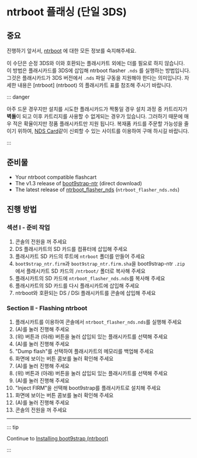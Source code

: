 # ntrboot 플래싱 (단일 3DS)

## 중요

진행하기 앞서서, [ntrboot](ntrboot) 에 대한 모든 정보를 숙지해주세요.

이 수단은 순정 3DS와 이와 호환되는 플래시카트 외에는 더를 필요로 하지 않습니다. 이 방법은 플래시카드를 3DS에 삽입해 ntrboot flasher `.nds` 를 실행하는 방법입니다. 그것은 플래시카드가 3DS 버전에서 `.nds` 파일 구동을 지원해야 한다는 의미입니다. 자세한 내용은 [ntrboot] (ntrboot) 의 플래시카트 표를 참조해 주시기 바랍니다.

::: danger

아주 드문 경우지만 설치를 시도한 플래시카드가 짝퉁일 경우 설치 과정 중 카트리지가 **벽돌**이 되고 이후 카트리지를 사용할 수 없게되는 경우가 있습니다. 그러하기 때문에 매우 적은 확율이지만 정품 플래시카트만 지원 됩니다. 복재품 카드를 주문할 가능성을 줄이기 위하여, [NDS Card](https://www.nds-card.com/)같이 신뢰할 수 있는 사이트를 이용하여 구매 하시길 바랍니다.

:::

## 준비물

- Your ntrboot compatible flashcart
- The v1.3 release of [boot9strap-ntr](https://github.com/SciresM/boot9strap/releases/download/1.3/boot9strap-1.3-ntr.zip) (direct download)
- The latest release of [ntrboot_flasher_nds](https://github.com/jason0597/ntrboot_flasher_nds/releases/latest) (`ntrboot_flasher_nds.nds`)

## 진행 방법

### 섹션 I - 준비 작업

1. 콘솔의 전원을 꺼 주세요
2. DS 플래시카트의 SD 카드를 컴퓨터에 삽입해 주세요
3. 플래시카트 SD 카드의 루트에 `ntrboot` 폴더를 만들어 주세요
4. `boot9strap_ntr.firm`과 `boot9strap_ntr.firm.sha`을 boot9strap-ntr `.zip` 에서 플래시카트 SD 카드의 `/ntrboot/` 폴더로 복사해 주세요
5. 플래시카트의 SD 카드에 `ntrboot_flasher_nds.nds`를 복사해 주세요
6. 플래시카트의 SD 카드를 다시 플래시카트에 삽입해 주세요
7. ntrboot와 호환되는 DS / DSi 플래시카트를 콘솔에 삽입해 주세요

### Section II - Flashing ntrboot

1. 플래시카트를 이용하여 콘솔에서 `ntrboot_flasher_nds.nds`를 실행해 주세요
2. (A)를 눌러 진행해 주세요
3. (위) 버튼과 (아래) 버튼을 눌러 삽입되 있는 플래시카트를 선택해 주세요
4. (A)를 눌러 진행해 주세요
5. "Dump flash"를 선택하여 플래시카트의 메모리를 백업해 주세요
6. 화면에 보이는 버튼 콤보를 눌러 확인해 주세요
7. (A)를 눌러 진행해 주세요
8. (위) 버튼과 (아래) 버튼을 눌러 삽입되 있는 플래시카트를 선택해 주세요
9. (A)를 눌러 진행해 주세요
10. "Inject FIRM"을 선택해 boot9strap를 플래시카트로 설치해 주세요
11. 화면에 보이는 버튼 콤보를 눌러 확인해 주세요
12. (A)를 눌러 진행해 주세요
13. 콘솔의 전원을 꺼 주세요

___

::: tip

Continue to [Installing boot9strap (ntrboot)](installing-boot9strap-\(ntrboot\))

:::

